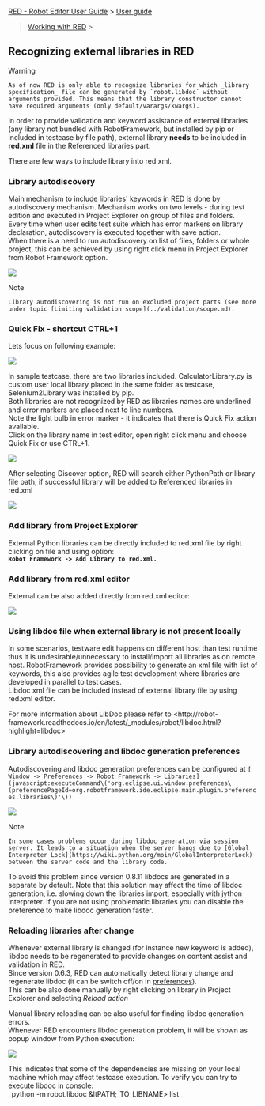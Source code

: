 [RED - Robot Editor User Guide](..\\..\\) > [User guide](..\\user_guide.md)
> [Working with RED](..\\working_with_RED.md) >

## Recognizing external libraries in RED

Warning

    As of now RED is only able to recognize libraries for which _library specification_ file can be generated by `robot.libdoc` without arguments provided. This means that the library constructor cannot have required arguments (only default/varargs/kwargs). 

In order to provide validation and keyword assistance of external libraries
(any library not bundled with RobotFramework, but installed by pip or included
in testcase by file path), external library **needs** to be included in
**red.xml** file in the Referenced libraries part.

There are few ways to include library into red.xml.

### Library autodiscovery

Main mechanism to include libraries' keywords in RED is done by autodiscovery
mechanism. Mechanism works on two levels - during test edition and executed in
Project Explorer on group of files and folders.  
Every time when user edits test suite which has error markers on library
declaration, autodiscovery is executed together with save action.  
When there is a need to run autodiscovery on list of files, folders or whole
project, this can be achieved by using right click menu in Project Explorer
from Robot Framework option.

![](images/autodiscovery_menu.png)  
  

Note

    Library autodiscovering is not run on excluded project parts (see more under topic [Limiting validation scope](../validation/scope.md). 

### Quick Fix - shortcut CTRL+1

Lets focus on following example:  
  
![](images/unknown_libs.png)  
  
In sample testcase, there are two libraries included. CalculatorLibrary.py is
custom user local library placed in the same folder as testcase,
Selenium2Library was installed by pip.  
Both libraries are not recognized by RED as libraries names are underlined and
error markers are placed next to line numbers.  
Note the light bulb in error marker - it indicates that there is Quick Fix
action available.  
Click on the library name in test editor, open right click menu and choose
Quick Fix or use CTRL+1.  
  
![](images/autodiscovery_quick_fix.png)  
  
After selecting Discover option, RED will search either PythonPath or library
file path, if successful library will be added to Referenced libraries in
red.xml  
  
![](images/reference_libs.png)  

### Add library from Project Explorer

External Python libraries can be directly included to red.xml file by right
clicking on file and using option:  
**`Robot Framework -> Add Library to red.xml.`**

### Add library from red.xml editor

External can be also added directly from red.xml editor:  
  
![](images/library_add.gif)  
  

### Using libdoc file when external library is not present locally

In some scenarios, testware edit happens on different host than test runtime
thus it is undesirable/unnecessary to install/import all libraries as on
remote host. RobotFramework provides possibility to generate an xml file with
list of keywords, this also provides agile test development where libraries
are developed in parallel to test cases.  
Libdoc xml file can be included instead of external library file by using
red.xml editor.  
  
For more information about LibDoc please refer to <http://robot-
framework.readthedocs.io/en/latest/_modules/robot/libdoc.html?highlight=libdoc>  

### Library autodiscovering and libdoc generation preferences

Autodiscovering and libdoc generation preferences can be configured at `[
Window -> Preferences -> Robot Framework ->
Libraries](javascript:executeCommand\('org.eclipse.ui.window.preferences\(preferencePageId=org.robotframework.ide.eclipse.main.plugin.preferences.libraries\)'\))`

![](images/libraries_preferences.png)  
  

Note

    In some cases problems occur during libdoc generation via session server. It leads to a situation when the server hangs due to [Global Interpreter Lock](https://wiki.python.org/moin/GlobalInterpreterLock) between the server code and the library code.  
To avoid this problem since version 0.8.11 libdocs are generated in a separate
by default. Note that this solution may affect the time of libdoc generation,
i.e. slowing down the libraries import, especially with jython interpreter. If
you are not using problematic libraries you can disable the preference to make
libdoc generation faster.

### Reloading libraries after change

Whenever external library is changed (for instance new keyword is added),
libdoc needs to be regenerated to provide changes on content assist and
validation in RED.  
Since version 0.6.3, RED can automatically detect library change and
regenerate libdoc (it can be switch off/on in
[preferences](javascript:executeCommand\('org.eclipse.ui.window.preferences\(preferencePageId=org.robotframework.ide.eclipse.main.plugin.preferences.libraries\)'\))).  
This can be also done manually by right clicking on library in Project
Explorer and selecting _Reload action_

Manual library reloading can be also useful for finding libdoc generation
errors.  
Whenever RED encounters libdoc generation problem, it will be shown as popup
window from Python execution:

![](images/libdoc_error.png)  
  
This indicates that some of the dependencies are missing on your local machine
which may affect testcase execution. To verify you can try to execute libdoc
in console:  
_python -m robot.libdoc &ltPATH;_TO_LIBNAME> list _


